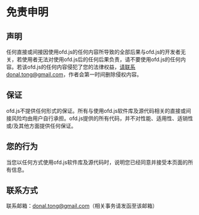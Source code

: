 # 免责申明

## 声明 

任何直接或间接因使用ofd.js的任何内容所导致的全部后果与ofd.js的开发者无关，若使用者无法对使用ofd.js后的任何后果负责，请不要使用ofd.js的任何内容。若该ofd.js的任何内容侵犯了您的法律权益，请联系donal.tong@gmail.com，作者会第一时间删除侵权内容。

## 保证

ofd.js不提供任何形式的保证。所有与使用ofd.js软件库及源代码相关的直接或间接风险均由用户自行承担。ofd.js提供的所有代码，并不对性能、适用性、适销性或/及其他方面提供任何保证。

## 您的行为

当您以任何方式使用ofd.js软件库及源代码时，说明您已经同意并接受本页面的所有信息。

## 联系方式

联系邮箱：donal.tong@gmail.com（相关事务请发函至该邮箱）